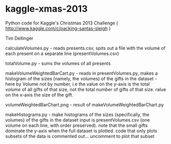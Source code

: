 kaggle-xmas-2013
================

Python code for Kaggle's Christmas 2013 Challenge ( http://www.kaggle.com/c/packing-santas-sleigh )

Tim Dellinger



calculateVolumes.py - reads presents.csv, spits out a file with the volume of
    each present on a separate line (presentVolumes.csv)
 
totalVolume.py - sums the volumes of all presents

makeVolumeWeightedBarCart.py - reads in presentVolumes.py, makes a histogram of the sizes (namely, the volumes)
    of the gifts in the dataset - here by Volume not by number, i.e the value on the y-axis is the total *volume*
    of all gifts of that size, not the total *number* of gifts of that size.  ralue on the x-axis the size of the gift.
    
volumeWeightedBarChart.png - result of makeVolumeWeightedBarChart.py    
       
makeHistograms.py - make histograms of the sizes (specifically, the volumes) of the gifts in the dataset
    input is  presentVolumes.csv  (one volume on each line, with order preserved).  note that the small gifts
    dominate the y-axis when the full dataset is plotted.  code that only plots subsets of the data is commented
    out... uncomment to plot that subset

